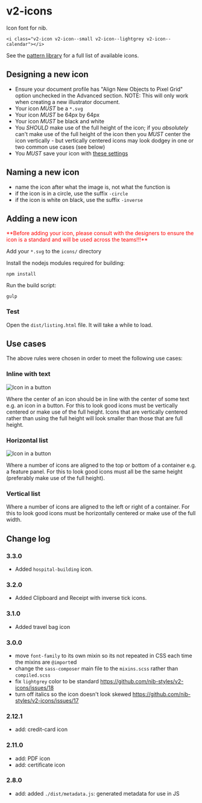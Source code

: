 # v2-icons

Icon font for nib.

    <i class="v2-icon v2-icon--small v2-icon--lightgrey v2-icon--calendar"></i>

See the [pattern library](https://design.nib.com.au/language/master/#/atom/icon) for a full list of available icons.

## Designing a new icon

 - Ensure your document profile has "Align New Objects to Pixel Grid" option unchecked in the Advanced section. NOTE: This will only work when creating a new illustrator document.
 - Your icon *MUST* be a `*.svg`
 - Your icon *MUST* be 64px by 64px
 - Your icon *MUST* be black and white
 - You *SHOULD* make use of the full height of the icon; if you *absolutely* can't make use of the full height of the icon then you *MUST* center the icon vertically - but vertically centered icons may look dodgey in one or two common use cases (see below)
 - You *MUST* save your icon with [these settings](https://www.npmjs.com/package/gulp-iconfont#preparing-svg-s)

## Naming a new icon

 - name the icon after what the image is, not what the function is
 - if the icon is in a circle, use the suffix `-circle`
 - if the icon is white on black, use the suffix `-inverse`

## Adding a new icon

<span style="color:red;">
**Before adding your icon, please consult with the designers to ensure the icon is a standard and will be used across the teams!!!**
</span>

Add your `*.svg` to the `icons/` directory

Install the nodejs modules required for building:

    npm install

Run the build script:

    gulp

### Test

Open the `dist/listing.html` file.  It will take a while to load. 

## Use cases

The above rules were chosen in order to meet the following use cases:

### Inline with text

![Icon in a button](doc/use-case-btn.png?raw=true)

Where the center of an icon should be in line with the center of some text e.g. an icon in a button. For this to look good icons must be vertically centered or make use of the full height. Icons that are vertically centered rather than using the full height will look smaller than those that are full height.

### Horizontal list

![Icon in a button](doc/use-case-horiz-list.png?raw=true)

Where a number of icons are aligned to the top or bottom of a container e.g. a feature panel. For this to look good icons must all be the same height (preferably make use of the full height).

### Vertical list

Where a number of icons are aligned to the left or right of a container. For this to look good icons must be horizontally centered or make use of the full width.

## Change log

### 3.3.0
- Added `hospital-building` icon. 

### 3.2.0
- Added Clipboard and Receipt with inverse tick icons. 

### 3.1.0
- Added travel bag icon

### 3.0.0

- move `font-family` to its own mixin so its not repeated in CSS each time the mixins are `@import`ed
- change the `sass-composer` main file to the `mixins.scss` rather than `compiled.scss`
- fix `lightgrey` color to be standard https://github.com/nib-styles/v2-icons/issues/18
- turn off italics so the icon doesn't look skewed https://github.com/nib-styles/v2-icons/issues/17

### 2.12.1

- add: credit-card icon

### 2.11.0

- add: PDF icon
- add: certificate icon

### 2.8.0

- add: added `./dist/metadata.js`: generated metadata for use in JS
